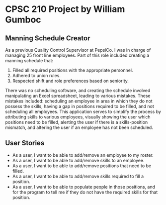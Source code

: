 # CPSC 210 Project by William Gumboc

## Manning Schedule Creator

As a previous Quality Control Supervisor at PepsiCo. I was in charge of managing 25 front line employees. Part of
this role included creating a manning schedule that:
1. Filled all required positions with the appropriate personnel. 
2. Adhered to union rules.
3. Respected shift and role preferences based on seniority. 

There was no scheduling software, and creating the schedule involved manipulating an Excel spreadsheet, leading
to various mistakes. These mistakes included: scheduling an employee in area in which they do not possess the skills, having a gap
in positions required to be filled, and not scheduling all employees. This application serves to simplify the process
by attributing skills to various employees, visually showing the user which positions need to be filled, alerting
the user if there is a skills-position mismatch, and altering the user if an employee has not been scheduled. 

## User Stories

- As a user, I want to be able to add/remove an employee to my roster.
- As a user, I want to be able to add/remove skills to an employee.
- As a user, I want to be able to add/remove positions that need to be filled.
- As a user, I want to be able to add/remove skills required to fill a position.
- As a user, I want to be able to populate people in those positions, and for the program to tell 
me if they do not have the required skills for that position. 


